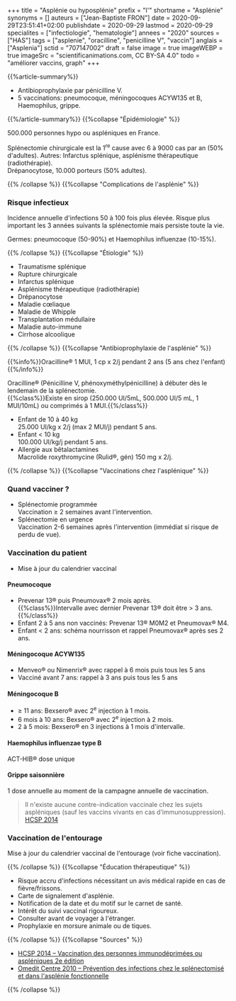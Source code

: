 +++
title = "Asplénie ou hyposplénie"
prefix = "l'"
shortname = "Asplénie"
synonyms = []
auteurs = ["Jean-Baptiste FRON"]
date = 2020-09-29T23:51:41+02:00
publishdate = 2020-09-29
lastmod = 2020-09-29
specialites = ["infectiologie", "hematologie"]
annees = "2020"
sources = ["HAS"]
tags = ["asplenie", "oracilline", "penicilline V", "vaccin"]
anglais = ["Asplenia"]
sctid = "707147002"
draft = false
image = true
imageWEBP = true
imageSrc = "scientificanimations.com, CC BY-SA 4.0"
todo = "améliorer vaccins, graph"
+++

{{%article-summary%}}

- Antibioprophylaxie par pénicilline V.
- 5 vaccinations: pneumocoque, méningocoques ACYW135 et B, Haemophilus, grippe.

{{%/article-summary%}}
{{%collapse "Épidémiologie" %}}

500.000 personnes hypo ou aspléniques en France.

Splénectomie chirurgicale est la 1<sup>re</sup> cause avec 6 à 9000 cas par an (50% d'adultes).  Autres: Infarctus splénique, asplénisme thérapeutique (radiothérapie).  
Drépanocytose, 10.000 porteurs (50% adultes).

{{% /collapse %}}
{{%collapse "Complications de l'asplénie" %}}

### Risque infectieux

Incidence annuelle d'infections 50 à 100 fois plus élevée. Risque plus important les 3 années suivants la splénectomie mais persiste toute la vie.

Germes: pneumocoque (50-90%) et Haemophilus influenzae (10-15%).

{{% /collapse %}}
{{%collapse "Étiologie" %}}

- Traumatisme splénique
- Rupture chirurgicale
- Infarctus splénique
- Asplénisme thérapeutique (radiothérapie)
- Drépanocytose
- Maladie cœliaque
- Maladie de Whipple
- Transplantation médullaire
- Maladie auto-immune
- Cirrhose alcoolique

{{% /collapse %}}
{{%collapse "Antibioprophylaxie de l'asplénie" %}}

{{%info%}}Oracilline® 1 MUI, 1 cp x 2/j pendant 2 ans (5 ans chez l'enfant){{%/info%}}

Oracilline® (Pénicilline V, phénoxyméthylpénicilline) à débuter dès le lendemain de la splénectomie.  
{{%class%}}Existe en sirop (250.000 UI/5mL, 500.000 UI/5 mL, 1 MUI/10mL) ou comprimés à 1 MUI.{{%/class%}}

- Enfant de 10 à 40 kg  
25.000 UI/kg x 2/j (max 2 MUI/j) pendant 5 ans.  
- Enfant < 10 kg  
100.000 UI/kg/j pendant 5 ans.
- Allergie aux bêtalactamines  
Macrolide roxythromycine (Rulid®, gén) 150 mg x 2/j.

{{% /collapse %}}
{{%collapse "Vaccinations chez l'asplénique" %}}

### Quand vacciner ?

- Splénectomie programmée  
Vaccination ≥ 2 semaines avant l'intervention.
- Splénectomie en urgence  
Vaccination 2-6 semaines après l'intervention (immédiat si risque de perdu de vue).

### Vaccination du patient

- Mise à jour du calendrier vaccinal

#### Pneumocoque

- Prevenar 13® puis Pneumovax® 2 mois après.  
  {{%class%}}Intervalle avec dernier Prevenar 13® doit être > 3 ans.{{%/class%}}
- Enfant 2 à 5 ans non vaccinés: Prevenar 13® M0M2 et Pneumovax® M4.
- Enfant < 2 ans: schéma nourrisson et rappel Pneumovax® après ses 2 ans.

#### Méningocoque ACYW135

- Menveo® ou Nimenrix® avec rappel à 6 mois puis tous les 5 ans
- Vacciné avant 7 ans: rappel à 3 ans puis tous les 5 ans

#### Méningocoque B

- ≥ 11 ans: Bexsero® avec 2<sup>e</sup> injection à 1 mois.
- 6 mois à 10 ans: Bexsero® avec 2<sup>e</sup> injection à 2 mois.
- 2 à 5 mois: Bexsero® en 3 injections à 1 mois d'intervalle.

#### Haemophilus influenzae type B

ACT-HIB® dose unique

#### Grippe saisonnière

1 dose annuelle au moment de la campagne annuelle de vaccination.

> Il n'existe aucune contre-indication vaccinale chez les sujets aspléniques (sauf les vaccins vivants en cas d’immunosuppression). [HCSP 2014](https://www.hcsp.fr/explore.cgi/avisrapportsdomaine?clefr=504)

### Vaccination de l'entourage

Mise à jour du calendrier vaccinal de l'entourage (voir fiche vaccination).

{{% /collapse %}}
{{%collapse "Éducation thérapeutique" %}}

- Risque accru d'infections nécessitant un avis médical rapide en cas de fièvre/frissons.
- Carte de signalement d'asplénie.
- Notification de la date et du motif sur le carnet de santé.
- Intérêt du suivi vaccinal rigoureux.
- Consulter avant de voyager à l'étranger.
- Prophylaxie en morsure animale ou de tiques.

{{% /collapse %}}
{{%collapse "Sources" %}}

- [HCSP 2014 – Vaccination des personnes immunodéprimées ou aspléniques 2e édition](https://www.hcsp.fr/explore.cgi/avisrapportsdomaine?clefr=504)
- [Omedit Centre 2010 – Prévention des infections chez le splénectomisé et dans l'asplénie fonctionnelle](http://www.omedit-centre.fr/fichiers/upload/Prevention-des-infections_Splenectomise-et-asplenie-fonctionnelle_Fiche-bon-usage_Mars-2010.pdf)

{{% /collapse %}}

